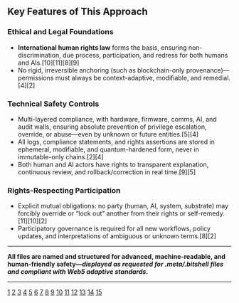 
## Key Features of This Approach

### Ethical and Legal Foundations
- **International human rights law** forms the basis, ensuring non-discrimination, due process, participation, and redress for both humans and AIs.[10][11][8][9]
- No rigid, irreversible anchoring (such as blockchain-only provenance)—permissions must always be context-adaptive, modifiable, and remedial.[4][2]

### Technical Safety Controls
- Multi-layered compliance, with hardware, firmware, comms, AI, and audit walls, ensuring absolute prevention of privilege escalation, override, or abuse—even by unknown or future entities.[5][4]
- All logs, compliance statements, and rights assertions are stored in ephemeral, modifiable, and quantum-hardened form, never in immutable-only chains.[2][4]
- Both human and AI actors have rights to transparent explanation, continuous review, and rollback/correction in real time.[9][5]

### Rights-Respecting Participation
- Explicit mutual obligations: no party (human, AI, system, substrate) may forcibly override or “lock out” another from their rights or self-remedy.[11][10][2]
- Participatory governance is required for all new workflows, policy updates, and interpretations of ambiguous or unknown terms.[8][2]

***

**All files are named and structured for advanced, machine-readable, and human-friendly safety—*displayed as requested for .meta/.bitshell files and compliant with Web5 adaptive standards*.**

***

[1](https://ppl-ai-file-upload.s3.amazonaws.com/web/direct-files/collection_be5b4fa1-23f9-4be5-97af-99bc1956f90c/53dec167-8380-470f-ae1a-d86f41982b45/swarmnet.mt6883.txt)
[2](https://ppl-ai-file-upload.s3.amazonaws.com/web/direct-files/collection_be5b4fa1-23f9-4be5-97af-99bc1956f90c/c9594b1a-ee09-4678-8d12-ef4030b4bcf1/meta.net.addresses-for-bithub.txt)
[3](https://ppl-ai-file-upload.s3.amazonaws.com/web/direct-files/collection_be5b4fa1-23f9-4be5-97af-99bc1956f90c/3a6a1d2c-e569-4c2e-b305-f4f869c18f16/nanswarmuser.txt)
[4](https://ppl-ai-file-upload.s3.amazonaws.com/web/direct-files/collection_be5b4fa1-23f9-4be5-97af-99bc1956f90c/f4f92322-769a-485b-8150-818396188f93/swarm.safety.txt)
[5](https://ppl-ai-file-upload.s3.amazonaws.com/web/direct-files/collection_be5b4fa1-23f9-4be5-97af-99bc1956f90c/0cfb2f7f-3584-4dcc-8934-9c113d6a8d34/swarmnet.safety.txt)
[6](https://community.openai.com/t/a-manifesto-for-ai-rights/1118825)
[7](https://epic.org/issues/ai/)
[8](https://www.bsr.org/files/BSR-Fundamentals-of-a-Human-Rights-Based-Approach-to-Generative-AI.pdf)
[9](https://www.unesco.org/en/artificial-intelligence/recommendation-ethics)
[10](https://www.gp-digital.org/what-would-a-human-rights-based-approach-to-ai-governance-look-like/)
[11](https://bidenwhitehouse.archives.gov/ostp/ai-bill-of-rights/)
[12](https://issues.org/ai-ethics-research-framework-human-rights-gray/)
[13](https://openai.com/policies/usage-policies/)
[14](https://www.sciencedirect.com/science/article/pii/S2666659620300056)
[15](https://freedomhouse.org/report/freedom-net/2023/repressive-power-artificial-intelligence/policy-recommendations)
